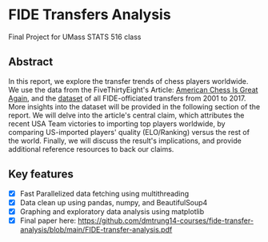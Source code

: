 # FIDE Transfers Analysis
Final Project for UMass STATS 516 class

## Abstract

In this report, we explore the transfer trends of chess players worldwide. We use the data from the FiveThirtyEight's Article: [American Chess Is Great Again](https://fivethirtyeight.com/features/american-chess-is-great-again/), and the [dataset](https://github.com/fivethirtyeight/data/tree/master/chess-transfers) of all FIDE-officiated transfers from 2001 to 2017. More insights into the dataset will be provided in the following section of the report. We will delve into the article's central claim, which attributes the recent USA Team victories to importing top players worldwide, by comparing US-imported players' quality (ELO/Ranking) versus the rest of the world. Finally, we will discuss the result's implications, and provide additional reference resources to back our claims.

## Key features
- [x] Fast Parallelized data fetching using multithreading
- [x] Data clean up using pandas, numpy, and BeautifulSoup4
- [x] Graphing and exploratory data analysis using matplotlib
- [x] Final paper here: https://github.com/dmtrung14-courses/fide-transfer-analysis/blob/main/FIDE-transfer-analysis.pdf
